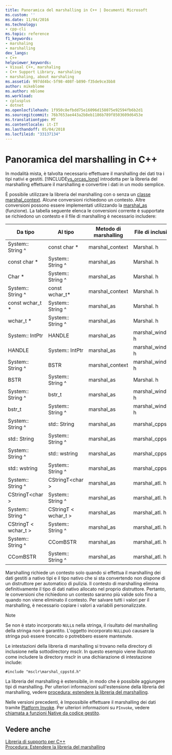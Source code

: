 ```yaml
---
title: Panoramica del marshalling in C++ | Documenti Microsoft
ms.custom: ''
ms.date: 11/04/2016
ms.technology:
- cpp-cli
ms.topic: reference
f1_keywords:
- marshaling
- marshalling
dev_langs:
- C++
helpviewer_keywords:
- Visual C++, marshaling
- C++ Support Library, marshaling
- marshaling, about marshaling
ms.assetid: 997dd4bc-5f98-408f-b890-f35de9ce3bb8
author: mikeblome
ms.author: mblome
ms.workload:
- cplusplus
- dotnet
ms.openlocfilehash: 1f950c8efbdd75e16096d158075e92594fb6b2d1
ms.sourcegitcommit: 76b7653ae443a2b8eb1186b789f8503609d6453e
ms.translationtype: MT
ms.contentlocale: it-IT
ms.lasthandoff: 05/04/2018
ms.locfileid: "33137134"
---
```

# <a name="overview-of-marshaling-in-c"></a>Panoramica del marshalling in C++
In modalità mista, è talvolta necessario effettuare il marshalling dei dati tra i tipi nativi e gestiti. [!INCLUDE[vs_orcas_long](../atl/reference/includes/vs_orcas_long_md.md)] introdotta per la libreria del marshalling effettuare il marshalling e convertire i dati in un modo semplice.  
  
 È possibile utilizzare la libreria del marshalling con o senza un [classe marshal_context](../dotnet/marshal-context-class.md). Alcune conversioni richiedono un contesto. Altre conversioni possono essere implementati utilizzando la [marshal_as](../dotnet/marshal-as.md) (funzione). La tabella seguente elenca le conversioni corrente è supportate se richiedono un contesto e il file di marshalling è necessario includere:  
  
|Da tipo|Al tipo|Metodo di marshalling|File di inclusione|  
|---------------|-------------|--------------------|------------------|  
|System:: String ^|const char *|marshal_context|Marshal. h|  
|const char *|System:: String ^|marshal_as|Marshal. h|  
|Char *|System:: String ^|marshal_as|Marshal. h|  
|System:: String ^|const wchar_t*|marshal_context|Marshal. h|  
|const wchar_t *|System:: String ^|marshal_as|Marshal. h|  
|wchar_t *|System:: String ^|marshal_as|Marshal. h|  
|System:: IntPtr|HANDLE|marshal_as|marshal_windows. h|  
|HANDLE|System:: IntPtr|marshal_as|marshal_windows. h|  
|System:: String ^|BSTR|marshal_context|marshal_windows. h|  
|BSTR|System:: String ^|marshal_as|Marshal. h|  
|System:: String ^|bstr_t|marshal_as|marshal_windows. h|  
|bstr_t|System:: String ^|marshal_as|marshal_windows. h|  
|System:: String ^|std:: String|marshal_as|marshal_cppstd. h|  
|std:: String|System:: String ^|marshal_as|marshal_cppstd. h|  
|System:: String ^|std:: wstring|marshal_as|marshal_cppstd. h|  
|std:: wstring|System:: String ^|marshal_as|marshal_cppstd. h|  
|System:: String ^|CStringT\<char >|marshal_as|marshal_atl. h|  
|CStringT\<char >|System:: String ^|marshal_as|marshal_atl. h|  
|System:: String ^|CStringT < wchar_t >|marshal_as|marshal_atl. h|  
|CStringT < wchar_t >|System:: String ^|marshal_as|marshal_atl. h|  
|System:: String ^|CComBSTR|marshal_as|marshal_atl. h|  
|CComBSTR|System:: String ^|marshal_as|marshal_atl. h|  
  
 Marshalling richiede un contesto solo quando si effettua il marshalling dei dati gestiti a nativo tipi e il tipo nativo che si sta convertendo non dispone di un distruttore per automatico di pulizia. Il contesto di marshalling elimina definitivamente il tipo di dati nativo allocato nel proprio distruttore. Pertanto, le conversioni che richiedono un contesto saranno più valide solo fino a quando non viene eliminato il contesto. Per salvare tutti i valori per il marshalling, è necessario copiare i valori a variabili personalizzate.  
  
> [!NOTE]
>  Se non è stato incorporato `NULL`s nella stringa, il risultato del marshalling della stringa non è garantito. L'oggetto incorporato `NULL`può causare la stringa può essere troncato o potrebbero essere mantenute.  
  
 Le intestazioni della libreria di marshalling si trovano nella directory di inclusione nella sottodirectory msclr. In questo esempio viene illustrato come includere la directory msclr in una dichiarazione di intestazione include:  
  
 `#include "msclr\marshal_cppstd.h"`  
  
 La libreria del marshalling è estensibile, in modo che è possibile aggiungere tipi di marshalling. Per ulteriori informazioni sull'estensione della libreria del marshalling, vedere [procedura: estendere la libreria del marshalling](../dotnet/how-to-extend-the-marshaling-library.md).  
  
 Nelle versioni precedenti, è Impossibile effettuare il marshalling dei dati tramite [Platform Invoke](/dotnet/framework/interop/consuming-unmanaged-dll-functions). Per ulteriori informazioni su `PInvoke`, vedere [chiamata a funzioni Native da codice gestito](../dotnet/calling-native-functions-from-managed-code.md).  
  
## <a name="see-also"></a>Vedere anche  
 [Libreria di supporto per C++](../dotnet/cpp-support-library.md)   
 [Procedura: Estendere la libreria del marshalling](../dotnet/how-to-extend-the-marshaling-library.md)